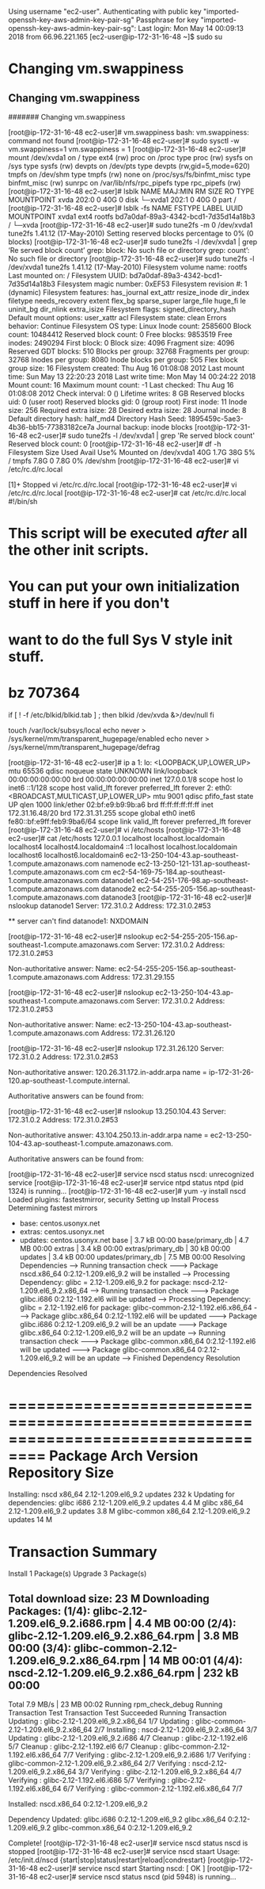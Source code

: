 Using username "ec2-user".
Authenticating with public key "imported-openssh-key-aws-admin-key-pair-sg"
Passphrase for key "imported-openssh-key-aws-admin-key-pair-sg":
Last login: Mon May 14 00:09:13 2018 from 66.96.221.165
[ec2-user@ip-172-31-16-48 ~]$ sudo su

# Changing vm.swappiness
## Changing vm.swappiness
####### Changing vm.swappiness

[root@ip-172-31-16-48 ec2-user]# vm.swappiness
bash: vm.swappiness: command not found
[root@ip-172-31-16-48 ec2-user]# sudo sysctl -w vm.swappiness=1
vm.swappiness = 1
[root@ip-172-31-16-48 ec2-user]# mount
/dev/xvda1 on / type ext4 (rw)
proc on /proc type proc (rw)
sysfs on /sys type sysfs (rw)
devpts on /dev/pts type devpts (rw,gid=5,mode=620)
tmpfs on /dev/shm type tmpfs (rw)
none on /proc/sys/fs/binfmt_misc type binfmt_misc (rw)
sunrpc on /var/lib/nfs/rpc_pipefs type rpc_pipefs (rw)
[root@ip-172-31-16-48 ec2-user]# lsblk
NAME    MAJ:MIN RM SIZE RO TYPE MOUNTPOINT
xvda    202:0    0  40G  0 disk
└─xvda1 202:1    0  40G  0 part /
[root@ip-172-31-16-48 ec2-user]# lsblk -fs
NAME   FSTYPE LABEL  UUID                                 MOUNTPOINT
xvda1  ext4   rootfs bd7a0daf-89a3-4342-bcd1-7d35d14a18b3 /
└─xvda
[root@ip-172-31-16-48 ec2-user]# sudo tune2fs -m 0 /dev/xvda1
tune2fs 1.41.12 (17-May-2010)
Setting reserved blocks percentage to 0% (0 blocks)
[root@ip-172-31-16-48 ec2-user]# sudo tune2fs -l /dev/xvda1 | grep ‘Re            served block count’
grep: block: No such file or directory
grep: count’: No such file or directory
[root@ip-172-31-16-48 ec2-user]# sudo tune2fs -l /dev/xvda1
tune2fs 1.41.12 (17-May-2010)
Filesystem volume name:   rootfs
Last mounted on:          /
Filesystem UUID:          bd7a0daf-89a3-4342-bcd1-7d35d14a18b3
Filesystem magic number:  0xEF53
Filesystem revision #:    1 (dynamic)
Filesystem features:      has_journal ext_attr resize_inode dir_index             filetype needs_recovery extent flex_bg sparse_super large_file huge_fi            le uninit_bg dir_nlink extra_isize
Filesystem flags:         signed_directory_hash
Default mount options:    user_xattr acl
Filesystem state:         clean
Errors behavior:          Continue
Filesystem OS type:       Linux
Inode count:              2585600
Block count:              10484412
Reserved block count:     0
Free blocks:              9853519
Free inodes:              2490294
First block:              0
Block size:               4096
Fragment size:            4096
Reserved GDT blocks:      510
Blocks per group:         32768
Fragments per group:      32768
Inodes per group:         8080
Inode blocks per group:   505
Flex block group size:    16
Filesystem created:       Thu Aug 16 01:08:08 2012
Last mount time:          Sun May 13 22:20:23 2018
Last write time:          Mon May 14 00:24:22 2018
Mount count:              16
Maximum mount count:      -1
Last checked:             Thu Aug 16 01:08:08 2012
Check interval:           0 (<none>)
Lifetime writes:          8 GB
Reserved blocks uid:      0 (user root)
Reserved blocks gid:      0 (group root)
First inode:              11
Inode size:               256
Required extra isize:     28
Desired extra isize:      28
Journal inode:            8
Default directory hash:   half_md4
Directory Hash Seed:      1895459c-5ae3-4b36-bb15-77383182ce7a
Journal backup:           inode blocks
[root@ip-172-31-16-48 ec2-user]# sudo tune2fs -l /dev/xvda1 | grep 'Re            served block count'
Reserved block count:     0
[root@ip-172-31-16-48 ec2-user]# df -h
Filesystem      Size  Used Avail Use% Mounted on
/dev/xvda1       40G  1.7G   38G   5% /
tmpfs           7.8G     0  7.8G   0% /dev/shm
[root@ip-172-31-16-48 ec2-user]# vi /etc/rc.d/rc.local

[1]+  Stopped                 vi /etc/rc.d/rc.local
[root@ip-172-31-16-48 ec2-user]# vi /etc/rc.d/rc.local
[root@ip-172-31-16-48 ec2-user]# cat /etc/rc.d/rc.local
#!/bin/sh
#
# This script will be executed *after* all the other init scripts.
# You can put your own initialization stuff in here if you don't
# want to do the full Sys V style init stuff.

# bz 707364
if [ ! -f /etc/blkid/blkid.tab ] ; then
        blkid /dev/xvda &>/dev/null
fi

touch /var/lock/subsys/local
echo never > /sys/kernel/mm/transparent_hugepage/enabled
echo never > /sys/kernel/mm/transparent_hugepage/defrag

[root@ip-172-31-16-48 ec2-user]# ip a
1: lo: <LOOPBACK,UP,LOWER_UP> mtu 65536 qdisc noqueue state UNKNOWN
    link/loopback 00:00:00:00:00:00 brd 00:00:00:00:00:00
    inet 127.0.0.1/8 scope host lo
    inet6 ::1/128 scope host
       valid_lft forever preferred_lft forever
2: eth0: <BROADCAST,MULTICAST,UP,LOWER_UP> mtu 9001 qdisc pfifo_fast state UP qlen 1000
    link/ether 02:bf:e9:b9:9b:a6 brd ff:ff:ff:ff:ff:ff
    inet 172.31.16.48/20 brd 172.31.31.255 scope global eth0
    inet6 fe80::bf:e9ff:feb9:9ba6/64 scope link
       valid_lft forever preferred_lft forever
[root@ip-172-31-16-48 ec2-user]# vi /etc/hosts
[root@ip-172-31-16-48 ec2-user]# cat /etc/hosts
127.0.0.1   localhost localhost.localdomain localhost4 localhost4.localdomain4
::1         localhost localhost.localdomain localhost6 localhost6.localdomain6
ec2-13-250-104-43.ap-southeast-1.compute.amazonaws.com  namenode
ec2-13-250-121-131.ap-southeast-1.compute.amazonaws.com cm
ec2-54-169-75-184.ap-southeast-1.compute.amazonaws.com  datanode1
ec2-54-251-176-98.ap-southeast-1.compute.amazonaws.com  datanode2
ec2-54-255-205-156.ap-southeast-1.compute.amazonaws.com datanode3
[root@ip-172-31-16-48 ec2-user]# nslookup datanode1
Server:         172.31.0.2
Address:        172.31.0.2#53

** server can't find datanode1: NXDOMAIN

[root@ip-172-31-16-48 ec2-user]# nslookup ec2-54-255-205-156.ap-southeast-1.compute.amazonaws.com
Server:         172.31.0.2
Address:        172.31.0.2#53

Non-authoritative answer:
Name:   ec2-54-255-205-156.ap-southeast-1.compute.amazonaws.com
Address: 172.31.29.155

[root@ip-172-31-16-48 ec2-user]# nslookup ec2-13-250-104-43.ap-southeast-1.compute.amazonaws.com
Server:         172.31.0.2
Address:        172.31.0.2#53

Non-authoritative answer:
Name:   ec2-13-250-104-43.ap-southeast-1.compute.amazonaws.com
Address: 172.31.26.120

[root@ip-172-31-16-48 ec2-user]# nslookup 172.31.26.120
Server:         172.31.0.2
Address:        172.31.0.2#53

Non-authoritative answer:
120.26.31.172.in-addr.arpa      name = ip-172-31-26-120.ap-southeast-1.compute.internal.

Authoritative answers can be found from:

[root@ip-172-31-16-48 ec2-user]# nslookup 13.250.104.43
Server:         172.31.0.2
Address:        172.31.0.2#53

Non-authoritative answer:
43.104.250.13.in-addr.arpa      name = ec2-13-250-104-43.ap-southeast-1.compute.amazonaws.com.

Authoritative answers can be found from:

[root@ip-172-31-16-48 ec2-user]# service nscd status
nscd: unrecognized service
[root@ip-172-31-16-48 ec2-user]# service ntpd status
ntpd (pid  1324) is running...
[root@ip-172-31-16-48 ec2-user]# yum -y install nscd
Loaded plugins: fastestmirror, security
Setting up Install Process
Determining fastest mirrors
 * base: centos.usonyx.net
 * extras: centos.usonyx.net
 * updates: centos.usonyx.net
base                                                       | 3.7 kB     00:00
base/primary_db                                            | 4.7 MB     00:00
extras                                                     | 3.4 kB     00:00
extras/primary_db                                          |  30 kB     00:00
updates                                                    | 3.4 kB     00:00
updates/primary_db                                         | 7.5 MB     00:00
Resolving Dependencies
--> Running transaction check
---> Package nscd.x86_64 0:2.12-1.209.el6_9.2 will be installed
--> Processing Dependency: glibc = 2.12-1.209.el6_9.2 for package: nscd-2.12-1.209.el6_9.2.x86_64
--> Running transaction check
---> Package glibc.i686 0:2.12-1.192.el6 will be updated
--> Processing Dependency: glibc = 2.12-1.192.el6 for package: glibc-common-2.12-1.192.el6.x86_64
---> Package glibc.x86_64 0:2.12-1.192.el6 will be updated
---> Package glibc.i686 0:2.12-1.209.el6_9.2 will be an update
---> Package glibc.x86_64 0:2.12-1.209.el6_9.2 will be an update
--> Running transaction check
---> Package glibc-common.x86_64 0:2.12-1.192.el6 will be updated
---> Package glibc-common.x86_64 0:2.12-1.209.el6_9.2 will be an update
--> Finished Dependency Resolution

Dependencies Resolved

==================================================================================
 Package             Arch          Version                   Repository      Size
==================================================================================
Installing:
 nscd                x86_64        2.12-1.209.el6_9.2        updates        232 k
Updating for dependencies:
 glibc               i686          2.12-1.209.el6_9.2        updates        4.4 M
 glibc               x86_64        2.12-1.209.el6_9.2        updates        3.8 M
 glibc-common        x86_64        2.12-1.209.el6_9.2        updates         14 M

Transaction Summary
==================================================================================
Install       1 Package(s)
Upgrade       3 Package(s)

Total download size: 23 M
Downloading Packages:
(1/4): glibc-2.12-1.209.el6_9.2.i686.rpm                   | 4.4 MB     00:00
(2/4): glibc-2.12-1.209.el6_9.2.x86_64.rpm                 | 3.8 MB     00:00
(3/4): glibc-common-2.12-1.209.el6_9.2.x86_64.rpm          |  14 MB     00:01
(4/4): nscd-2.12-1.209.el6_9.2.x86_64.rpm                  | 232 kB     00:00
----------------------------------------------------------------------------------
Total                                             7.9 MB/s |  23 MB     00:02
Running rpm_check_debug
Running Transaction Test
Transaction Test Succeeded
Running Transaction
  Updating   : glibc-2.12-1.209.el6_9.2.x86_64                                1/7
  Updating   : glibc-common-2.12-1.209.el6_9.2.x86_64                         2/7
  Installing : nscd-2.12-1.209.el6_9.2.x86_64                                 3/7
  Updating   : glibc-2.12-1.209.el6_9.2.i686                                  4/7
  Cleanup    : glibc-2.12-1.192.el6                                           5/7
  Cleanup    : glibc-2.12-1.192.el6                                           6/7
  Cleanup    : glibc-common-2.12-1.192.el6.x86_64                             7/7
  Verifying  : glibc-2.12-1.209.el6_9.2.i686                                  1/7
  Verifying  : glibc-common-2.12-1.209.el6_9.2.x86_64                         2/7
  Verifying  : nscd-2.12-1.209.el6_9.2.x86_64                                 3/7
  Verifying  : glibc-2.12-1.209.el6_9.2.x86_64                                4/7
  Verifying  : glibc-2.12-1.192.el6.i686                                      5/7
  Verifying  : glibc-2.12-1.192.el6.x86_64                                    6/7
  Verifying  : glibc-common-2.12-1.192.el6.x86_64                             7/7

Installed:
  nscd.x86_64 0:2.12-1.209.el6_9.2

Dependency Updated:
  glibc.i686 0:2.12-1.209.el6_9.2             glibc.x86_64 0:2.12-1.209.el6_9.2
  glibc-common.x86_64 0:2.12-1.209.el6_9.2

Complete!
[root@ip-172-31-16-48 ec2-user]# service nscd status
nscd is stopped
[root@ip-172-31-16-48 ec2-user]# service nscd staart
Usage: /etc/init.d/nscd {start|stop|status|restart|reload|condrestart}
[root@ip-172-31-16-48 ec2-user]# service nscd start
Starting nscd:                                             [  OK  ]
[root@ip-172-31-16-48 ec2-user]# service nscd status
nscd (pid 5948) is running...
